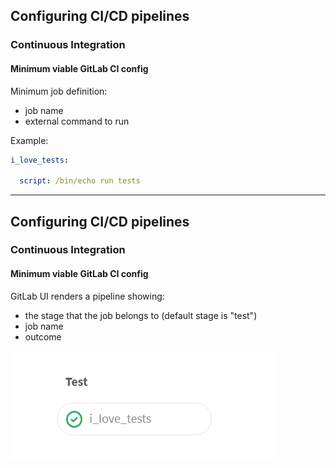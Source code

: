 ## Configuring CI/CD pipelines
### Continuous Integration
#### Minimum viable GitLab CI config

Minimum job definition:
- job name
- external command to run

Example:

```yaml
i_love_tests:

  script: /bin/echo run tests 
```
---
## Configuring CI/CD pipelines
### Continuous Integration
#### Minimum viable GitLab CI config
GitLab UI renders a pipeline showing:
- the stage that the job belongs to (default stage is "test")
- job name
- outcome

![single test job](images/single-test-job.png)
